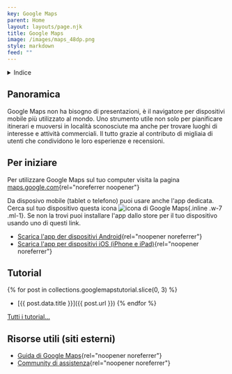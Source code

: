 ```yaml
---
key: Google Maps
parent: Home
layout: layouts/page.njk
title: Google Maps
image: /images/maps_48dp.png
style: markdown
feed: ""
---
```

<details>
<summary>
Indice
</summary>

<nav>

- [Panoramica](#panoramica)
- [Per iniziare](#per-iniziare)
- [Tutorial](tutorial)
- [Risorse utili](<#risorse-utili-(siti-esterni)>)

</nav>
</details>

## Panoramica

Google Maps non ha bisogno di presentazioni, è il navigatore per dispositivi mobile più utilizzato al mondo. Uno strumento utile non solo per pianificare itinerari e muoversi in località sconosciute ma anche per trovare luoghi di interesse e attività commerciali. Il tutto grazie al contributo di migliaia di utenti che condividono le loro esperienze e recensioni.

## Per iniziare

Per utilizzare Google Maps sul tuo computer visita la pagina [maps.google.com](https://maps.google.com){rel="noreferrer noopener"}

Da disposivo mobile (tablet o telefono) puoi usare anche l'app dedicata. Cerca sul tuo dispositivo questa icona ![icona di Google Maps]({{image}}){.inline .w-7 .ml-1}. Se non la trovi puoi installare l'app dallo store per il tuo dispositivo usando uno di questi link.

- [Scarica l'app der dispositivi Android](https://play.google.com/store/apps/details?id=com.google.android.apps.maps&hl=it&gl=US){rel="noopener noreferrer"}
- [Scarica l'app per dispositivi iOS (iPhone e iPad)](https://apps.apple.com/it/app/google-maps-gps-e-ristoranti/id585027354){rel="noopener noreferrer"}

## Tutorial

{% for post in collections.googlemapstutorial.slice(0, 3) %}
  - [{{ post.data.title }}]({{ post.url }})
{% endfor %}

[Tutti i tutorial...](tutorial/)



## Risorse utili (siti esterni)

- [Guida di Google Maps](https://support.google.com/maps){rel="noopener noreferrer"}
- [Community di assistenza](https://support.google.com/maps/community){rel="noopener noreferrer"}
